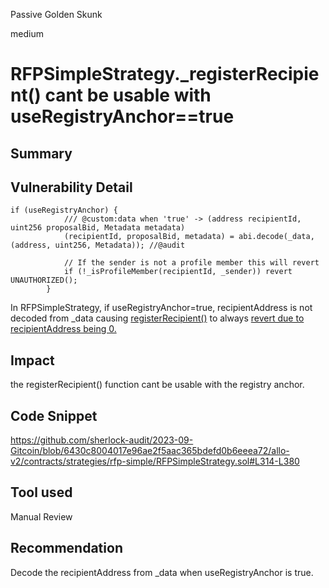 Passive Golden Skunk

medium

# RFPSimpleStrategy._registerRecipient() cant be usable with useRegistryAnchor==true
## Summary

## Vulnerability Detail
```solidity
if (useRegistryAnchor) {
            /// @custom:data when 'true' -> (address recipientId, uint256 proposalBid, Metadata metadata)
            (recipientId, proposalBid, metadata) = abi.decode(_data, (address, uint256, Metadata)); //@audit

            // If the sender is not a profile member this will revert
            if (!_isProfileMember(recipientId, _sender)) revert UNAUTHORIZED();
        } 
```
In RFPSimpleStrategy, if useRegistryAnchor=true, recipientAddress is not decoded from _data causing [registerRecipient()](https://github.com/sherlock-audit/2023-09-Gitcoin/blob/6430c8004017e96ae2f5aac365bdefd0b6eeea72/allo-v2/contracts/strategies/rfp-simple/RFPSimpleStrategy.sol#L314-L380) to always [revert due to recipientAddress being 0.](https://github.com/sherlock-audit/2023-09-Gitcoin/blob/6430c8004017e96ae2f5aac365bdefd0b6eeea72/allo-v2/contracts/strategies/rfp-simple/RFPSimpleStrategy.sol#L362)
## Impact
the registerRecipient() function cant be usable with the registry anchor.
## Code Snippet
https://github.com/sherlock-audit/2023-09-Gitcoin/blob/6430c8004017e96ae2f5aac365bdefd0b6eeea72/allo-v2/contracts/strategies/rfp-simple/RFPSimpleStrategy.sol#L314-L380
## Tool used

Manual Review

## Recommendation
Decode the recipientAddress from _data when useRegistryAnchor is true.